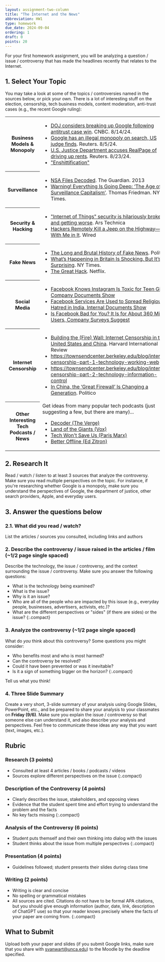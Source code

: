 ```yaml
---
layout: assignment-two-column
title: "The Internet and the News"
abbreviation: HW1
type: homework
due_date: 2024-09-04
ordering: 1
draft: 0
points: 20
---
```


For your first homework assignment, you will be analyzing a question / issue / controversy that has made the headlines recently that relates to the Internet.

## 1. Select Your Topic
You may take a look at some of the topics / controversies named in the sources below, or pick your own. There is a lot of interesting stuff on the election, censorship, tech business models, content moderation, anti-trust cases (e.g., the recent Google ruling):

<table>
    <tr>
        <th>Business Models & Monopoly</th>
        <td>
            <ul>
                <li>
                    <a href="https://www.youtube.com/watch?v=jEYKbKiHzyQ" target="_blank">DOJ considers breaking up Google following antitrust case win</a>. CNBC. 8/14/24.
                </li>
                <li>
                    <a href="https://www.reuters.com/legal/us-judge-rules-google-broke-antitrust-law-search-case-2024-08-05/" target="_blank">Google has an illegal monopoly on search, US judge finds</a>. Reuters. 8/5/24.
                </li>
                <li>
                    <a href="https://www.reuters.com/legal/us-justice-department-accuses-realpage-driving-up-rents-2024-08-23/" target="_blank">U.S. Justice Department accuses RealPage of driving up rents</a>. Reuters. 8/23/24.
                </li>
                <li>
                    <a href="https://en.wikipedia.org/wiki/Enshittification" target="_blank">"Enshittification"</a>
                </li>
            </ul>
        </td>
    </tr>
    <tr>
        <th>Surveillance</th>
        <td>
            <ul>
                <li>
                    <a href="https://www.theguardian.com/world/interactive/2013/nov/01/snowden-nsa-files-surveillance-revelations-decoded" target="_blank">NSA Files Decoded</a>. The Guardian. 2013
                </li>
                <li>
                    <a href="https://www.nytimes.com/2019/01/29/opinion/artificial-intelligence-surveillance.html" target="_blank">Warning! Everything Is Going Deep: ‘The Age of Surveillance Capitalism’</a>. Thomas Friedman. NY Times.
                </li>
            </ul>
        </td>
    </tr>
    <tr>
        <th>Security & Hacking</th>
        <td>
            <ul>
                <li>
                    <a href="https://arstechnica.com/information-technology/2016/01/how-to-search-the-internet-of-things-for-photos-of-sleeping-babies/" target="_blank">"Internet of Things" security is hilariously broken and getting worse</a>. Ars Technica
                </li>
                <li>
                    <a href="https://www.wired.com/2015/07/hackers-remotely-kill-jeep-highway/" target="_blank">Hackers Remotely Kill a Jeep on the Highway—With Me in It</a>. Wired
                </li>
            </ul>
        </td>
    </tr>
    <tr>
        <th>Fake News</th>
        <td>
            <ul>
                <li>
                    <a href="https://www.politico.com/magazine/story/2016/12/fake-news-history-long-violent-214535" target="_blank">The Long and Brutal History of Fake News</a>. Politico.
                </li>
                <li>
                    <a href="https://www.nytimes.com/2024/08/12/opinion/uk-riots-far-right.html" target="_blank">What’s Happening in Britain Is Shocking. But It’s Not Surprising</a>. NY Times.
                </li>
                <li>
                    <a href="https://www.netflix.com/title/80117542" target="_blank">The Great Hack</a>. Netflix.
                </li>
            </ul>
        </td>
    </tr>
    <tr>
        <th>Social Media</th>
        <td>
            <ul>
                <li>
                    <a href="https://www.wsj.com/articles/facebook-knows-instagram-is-toxic-for-teen-girls-company-documents-show-11631620739?mod=hp_lead_pos7&amp;mod=article_inline">Facebook Knows Instagram Is Toxic for Teen Girls, Company Documents Show</a>
                </li>
                <li>
                    <a href="https://www.wsj.com/articles/facebook-services-are-used-to-spread-religious-hatred-in-india-internal-documents-show-11635016354?mod=article_inline">Facebook Services Are Used to Spread Religious Hatred in India, Internal Documents Show</a>
                </li>
                <li>
                    <a href="https://www.wsj.com/articles/facebook-bad-for-you-360-million-users-say-yes-company-documents-facebook-files-11636124681?mod=article_inline">Is Facebook Bad for You? It Is for About 360 Million Users, Company Surveys Suggest</a>
                </li>
            </ul>
        </td>
    </tr>
    <tr>
        <th>Internet Censorship</th>
        <td>
            <ul>
                <li>
                    <a href="https://hir.harvard.edu/building-the-fire-wall/">Building the (Fire) Wall: Internet Censorship in the United States and China</a>. Harvard International Review
                </li>
                <li>
                    <a href="https://townsendcenter.berkeley.edu/blog/internet-censorship-part-1-technology-working-web">https://townsendcenter.berkeley.edu/blog/internet-censorship-part-1-technology-working-web</a>
                </li>
                <li>
                    <a href="https://townsendcenter.berkeley.edu/blog/internet-censorship-part-1-technology-working-web">https://townsendcenter.berkeley.edu/blog/internet-censorship-part-2-technology-information-control</a>
                </li>
                <li>
                    <a href="https://www.politico.com/news/magazine/2020/09/01/china-great-firewall-generation-405385">In China, the ‘Great Firewall’ Is Changing a Generation</a>. Politico
                </li>
            </ul>
        </td>
    </tr>
    <tr>
        <th>Other Interesting Tech Podcasts / News</th>
        <td>
            Get ideas from many popular tech podcasts (just suggesting a few, but there are many)...
            <ul>
                <li>
                    <a href="https://www.theverge.com/decoder-podcast-with-nilay-patel" target="_blank">Decoder (The Verge)</a>
                </li>
                <li>
                    <a href="https://open.spotify.com/show/6DdYNi0EakNKPDuONnWiam" target="_blank">Land of the Giants (Vox)</a>                    
                </li>
                <li>
                    <a href="https://open.spotify.com/show/3UhsI7s4bkH1FcMZI5u9iD" target="_blank">Tech Won't Save Us (Paris Marx)</a>
                </li>
                <li>
                    <a href="https://open.spotify.com/show/2dBPt1j2DoNij1kVdx8Ig6" target="_blank">Better Offline (Ed Zitron)</a>
                </li>
            </ul>
        </td>
    </tr>
</table>

## 2. Research It
Read / watch / listen to at least 3 sources that analyze the controversy. Make sure you read multiple perspectives on the topic. For instance, if you're researching whether Google is a monopoly, make sure you understand the perspectives of Google, the department of justice, other search providers, Apple, and everyday users.

## 3. Answer the questions below

### 2.1. What did you read / watch?
List the articles / sources you consulted, including links and authors

### 2. Describe the controversy / issue raised in the articles / film (~1/2 page single spaced)
Describe the technology, the issue / controversy, and the context surrounding the issue / controversy. Make sure you answer the following questions:

* What is the technology being examined?
* What is the issue?
* Why is it an issue?
* Who are all of the people who are impacted by this issue (e.g., everyday people, businesses, advertisers, activists, etc.)?
* What are the different perspectives or "sides" (if there are sides) or the issue?
{:.compact}

### 3. Analyze the controversy (~1/2 page single spaced)
What do *you* think about this controversy? Some questions you might consider:

* Who benefits most and who is most harmed?
* Can the controversy be resolved?
* Could it have been prevented or was it inevitable?
* Is it a sign of something bigger on the horizon?
{:.compact}

Tell us what you think!

### 4. Three Slide Summary
Create a very short, 3-slide summary of your analysis using Google Slides, PowerPoint, etc., and be prepared to share your analysis to your classmates on **Friday (9/6)**. Make sure you explain the issue / controversy so that someone else can understand it, and also describe your analysis and perspectives. Feel free to communicate these ideas any way that you want (text, images, etc.).

## Rubric

### Research (3 points)
* Consulted at least 4 articles / books / podcasts / videos
* Sources explore different perspectives on the issue
{:.compact}

### Description of the Controversy (4 points)
* Clearly describes the issue, stakeholders, and opposing views
* Evidence that the student spent time and effort trying to understand the problem and the facts
* No key facts missing
{:.compact}

### Analysis of the Controversy (6 points)
* Student puts themself and their own thinking into dialog with the issues
* Student thinks about the issue from multiple perspectives
{:.compact}

### Presentation (4 points)
* Guidelines followed; student presents their slides during class time

### Writing (2 points)
* Writing is clear and concise
* No spelling or grammatical mistakes
* All sources are cited. Citations do not have to be formal APA citations, but you should give enough information (author, date, link, description of ChatGPT use) so that your reader knows precisely where the facts of your paper are coming from.
{:.compact}

## What to Submit
Upload both your paper and slides (if you submit Google links, make sure that you share with svanwart@unca.edu) to the Moodle by the deadline specified.